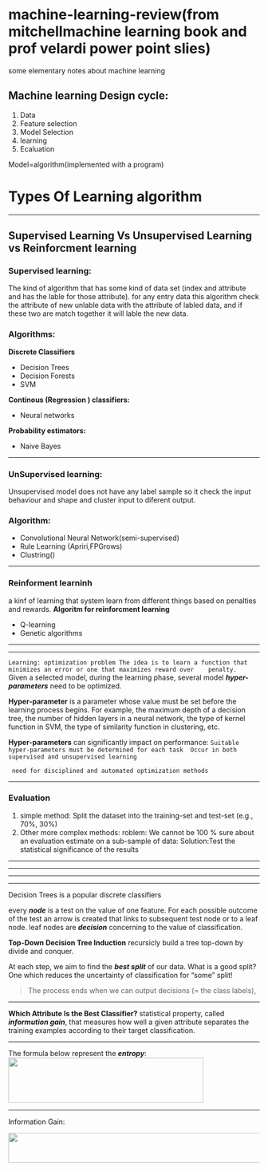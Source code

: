 
# machine-learning-review(from mitchellmachine learning book and prof velardi power point slies)
some elementary notes about machine learning

## Machine learning Design cycle:
 1. Data  
 2. Feature selection   
 3. Model Selection  
 4. learning  
 5. Ecaluation  
 
Model=algorithm(implemented with a program)

# Types Of Learning  algorithm

-----
## Supervised Learning Vs Unsupervised Learning vs Reinforcment learning 

### Supervised learning:
The kind of algorithm that has some kind of data set (index and attribute and has the lable for those attribute). for any entry data this algorithm check the attribute of new unlable data with the attribute of labled data, and if these two are match together it will lable the new data. 

### Algorithms:  

**Discrete Classifiers**
  * Decision Trees
  * Decision Forests
  * SVM   
  
 **Continous (Regression ) classifiers:**
  * Neural networks
  
 **Probability estimators:**
  * Naive Bayes  
----

### UnSupervised learning: 
 Unsupervised model does not have any label sample so it check the input behaviour and shape and cluster input to diferent output. 

### Algorithm:  
 * Convolutional Neural Network(semi-supervised)
 * Rule Learning (Apriri,FPGrows)
 * Clustring()
----

>>>
### Reinforment learninh
  a kinf of learning that system learn from different things based on penalties and rewards.
  **Algoritm for reinforcment learning**
   * Q-learning
   * Genetic algorithms
 ----   
  ------
 
 
 
  `Learning: optimization problem The idea is to learn a function that minimizes an error or one that maximizes reward over    penalty.`  
   Given a selected model, during the learning phase, several model ***hyper-parameters*** need to be optimized.  
   
**Hyper-parameter** is a parameter whose value must be set before the learning process begins. For example, the maximum depth of a decision tree, the number of hidden layers in a neural network, the type of kernel function in SVM, the type of similarity function in clustering, etc.
  
**Hyper-parameters** can significantly impact on performance: 
 `Suitable hyper-parameters must be determined for each task 
 Occur in both supervised and unsupervised learning` 
   
 ` need for disciplined and automated optimization methods` 

---

### Evaluation
1) simple method: Split the dataset into the training-set and test-set (e.g., 70%, 30%) 
2) Other more complex methods: roblem: We cannot be 100 % sure about an evaluation estimate on a sub-sample of data:
   Solution:Test the statistical significance of the results

----
----
----
----

Decision Trees is a popular discrete classifiers 

every ***node*** is a test on the value of one feature. For each possible outcome of the test an arrow is created that links to subsequent test node or to a leaf node.
leaf nodes are ***decision***  concerning to the value of classification. 

 **Top-Down Decision Tree Induction**  recursicly build a tree top-down by divide and conquer.  
 
 At each step,  we aim to find the ***best split*** of our data. What is a good split? One which reduces the uncertainty of   classification for “some” split!
 
 > The process ends when we can output decisions (= the class labels),
                       
----
  
  **Which Attribute Is the Best Classifier?** statistical property, called ***informution gain***, that
measures how well a given attribute separates the training examples according to
    their target classification. 
    
----       
The formula below represent the ***entropy***:  
<img class="ho tq gn n o gm ag gk" width="391" height="91" role="presentation" src="https://miro.medium.com/max/391/1*nNY_7_aWRwp8E2DyGduEPg.png">

----
  Information Gain:
  
  <img class="ho qc gn n o gm ag gk" width="507" height="60" role="presentation" src="https://miro.medium.com/max/1307/0*08CaHVjPCgs_fZyp">

 
